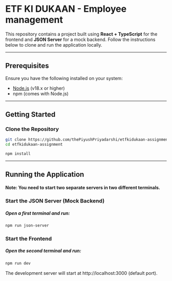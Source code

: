 # ETF KI DUKAAN - Employee management

This repository contains a project built using **React + TypeScript** for the frontend and **JSON Server** for a mock backend. Follow the instructions below to clone and run the application locally.

---

## Prerequisites

Ensure you have the following installed on your system:
- [Node.js](https://nodejs.org/) (v18.x or higher)
- npm (comes with Node.js)

---

## Getting Started

### Clone the Repository

```bash
git clone https://github.com/thePiyushPriyadarshi/etfkidukaan-assignment.git
cd etfkidukaan-assignment
```

```bash
npm install
```

---

## Running the Application
#### Note: You need to start two separate servers in two different terminals.


### Start the JSON Server (Mock Backend)
##### Open a first terminal and run:
```bash
npm run json-server
```

### Start the Frontend
##### Open the second terminal and run:
```bash
npm run dev
```

The development server will start at http://localhost:3000 (default port).


